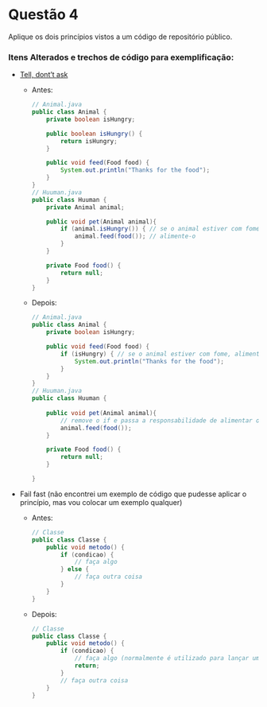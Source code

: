 # Questão 4
Aplique os dois princípios vistos a um código de repositório público.

### **Itens Alterados e trechos de código para exemplificação:**

- <a href = "https://github.com/injulkarnilesh/design-principles/tree/master/TELL_DONT_ASK/example" >Tell, dont’t ask </a>

    - Antes:
        ```java
        // Animal.java
        public class Animal {
            private boolean isHungry;      

            public boolean isHungry() {
                return isHungry;
            }      

            public void feed(Food food) {
                System.out.println("Thanks for the food");
            }
        }
        // Huuman.java
        public class Huuman {
            private Animal animal;

            public void pet(Animal animal){ 
                if (animal.isHungry()) { // se o animal estiver com fome
                    animal.feed(food()); // alimente-o
                }
            }

            private Food food() {
                return null;
            }
        }
        
        ```

    - Depois:
        ```java
        // Animal.java
        public class Animal {
            private boolean isHungry;            

            public void feed(Food food) {
                if (isHungry) { // se o animal estiver com fome, alimente-o
                    System.out.println("Thanks for the food");
                }
            }
        }
        // Huuman.java
        public class Huuman {
                
            public void pet(Animal animal){
                // remove o if e passa a responsabilidade de alimentar o animal para a classe Animal
                animal.feed(food());
            }

            private Food food() {
                return null;
            }

        }

- Fail fast (não encontrei um exemplo de código que pudesse aplicar o princípio, mas vou colocar um exemplo qualquer)

    - Antes:
        ```java
        // Classe
        public class Classe {
            public void metodo() {
                if (condicao) {
                    // faça algo
                } else {
                    // faça outra coisa
                }
            }
        }
        ```
    - Depois:
        ```java
        // Classe
        public class Classe {
            public void metodo() {
                if (condicao) {
                    // faça algo (normalmente é utilizado para lançar uma exceção)
                    return;
                }
                // faça outra coisa
            }
        }
        ```
 
